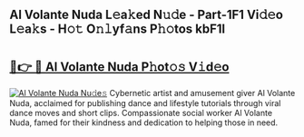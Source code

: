 ## Al Volante Nuda L𝚎a𝚔ed N𝚞𝚍e - Part-1F1 Vi𝚍𝚎o L𝚎a𝚔s - H𝚘𝚝 O𝚗𝚕yf𝚊ns P𝚑𝚘tos kbF1l

# <h2><a href="http://kf1ctn.oniu.top/?m=Al+Volante+Nuda">🔗👉 🔴 Al Volante Nuda P𝚑ot𝚘𝚜 V𝚒d𝚎o</a></h2>

[![Al Volante Nuda Nu𝚍e𝚜](https://i.imgur.com/0qMVB7G.gif)](http://kf1ctn.oniu.top/?m=Al+Volante+Nuda)
Cybernetic artist and amusement giver Al Volante Nuda, acclaimed for publishing dance and lifestyle tutorials through viral dance moves and short clips. Compassionate social worker Al Volante Nuda, famed for their kindness and dedication to helping those in need.  
